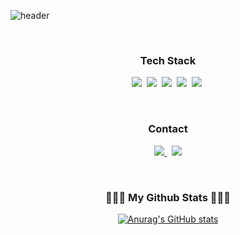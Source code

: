 ![header](https://capsule-render.vercel.app/api?type=slice&color=4c7ccf&text=%20Ensillee%20%20&height=200&fontSize=100)

<br/>

<h3 align="center"> Tech Stack </h3>

<p align="center">
  <img src="https://img.shields.io/badge/Javascript-ffb13b?style=flat-square&logo=javascript&logoColor=white"/></a>&nbsp 
  <img src="https://img.shields.io/badge/React-426EBE?style=flat-square&logo=React&logoColor=white"/></a>&nbsp 
  <img src="https://img.shields.io/badge/Redux-8348C9?style=flat-square&logo=Redux&logoColor=white"/></a>&nbsp 
  <img src="https://img.shields.io/badge/Node.js-339933?style=flat-square&logo=Node.js&logoColor=white"/></a>&nbsp 
  <img src="https://img.shields.io/badge/MongoDB-1B8634?style=flat-square&logo=MongoDB&logoColor=white"/></a>&nbsp 
</p>

<br/>


<h3 align="center"> Contact </h3>
<p align="center">
  
  <a href="https://engelsmile.tistory.com">
    <img src="https://img.shields.io/badge/Blog-Hexcode?style=flat-square&logo=Tistory&logoColor=white&link=https:/engelsmile.tistory.com"/> 
  </a>&nbsp
   <a href="mailto:dlwjd164@gmail.com"><img src="https://img.shields.io/badge/Gmail-d14836?style=flat-square&logo=Gmail&logoColor=white&link=dlwjd164@gmail.com"/></a>
</p>




<!-- <p align="center">
<img src="https://img.shields.io/badge/JavaScript-F7DF1E?style={flat-square}&logo={JavaScript}&logoColor=white"/></a>&nbsp;
<p/> -->
<!-- 
<img src="https://img.shields.io/badge/JavaScript-00599C?style=flat-square&logo=C%2B%2B&logoColor=white"/></a>&nbsp; -->



<!-- 
<a href="https://engelsmile.tistory.com/" target="_blank" rel="noopener noreferrer">
<img src="https://img.shields.io/badge/Blog-Hexcode?style=for-the-badge&logo=tistory&logoColor=Hexcode"/>
</a> -->

<br/>

<h3 align="center">🧑🏻‍💻 My Github Stats 🧑🏻‍💻</h3>
<div align="center">

[![Anurag's GitHub stats](https://github-readme-stats.vercel.app/api?username=EnSillee&hide_title=true&show_icons=true&include_all_commits=true&disable_animations=true&theme=github_dark)](https://github.com/anuraghazra/github-readme-stats)
</div>


<!-- 
![Anurag's GitHub stats](https://github-readme-stats.vercel.app/api?username=EnSillee&show_icons=true&theme=github_dark) -->

